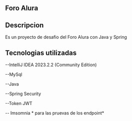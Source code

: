 ## Foro Alura



## Descripcion
Es un proyecto de desafio del Foro Alura con Java y Spring
## Tecnologias utilizadas
--IntelliJ IDEA 2023.2.2 (Community Edition)

--MySql

--Java

--Spring Security

--Token JWT

-- Imsomnia * para las pruevas de los endpoint*
